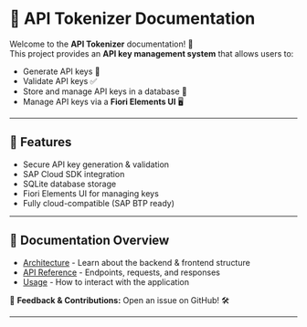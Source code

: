# 🔑 API Tokenizer Documentation

Welcome to the **API Tokenizer** documentation! 🎉  
This project provides an **API key management system** that allows users to:
- Generate API keys 🔑
- Validate API keys ✅
- Store and manage API keys in a database 📂
- Manage API keys via a **Fiori Elements UI** 🖥️

---

## 🚀 Features
- Secure API key generation & validation
- SAP Cloud SDK integration
- SQLite database storage
- Fiori Elements UI for managing keys
- Fully cloud-compatible (SAP BTP ready)

---

## 📂 Documentation Overview
- [Architecture](#-architecture-overview) - Learn about the backend & frontend structure
- [API Reference](#-api-reference) - Endpoints, requests, and responses
- [Usage](#-how-to-use-the-application) - How to interact with the application

📢 **Feedback & Contributions:** Open an issue on GitHub! 🛠️

---